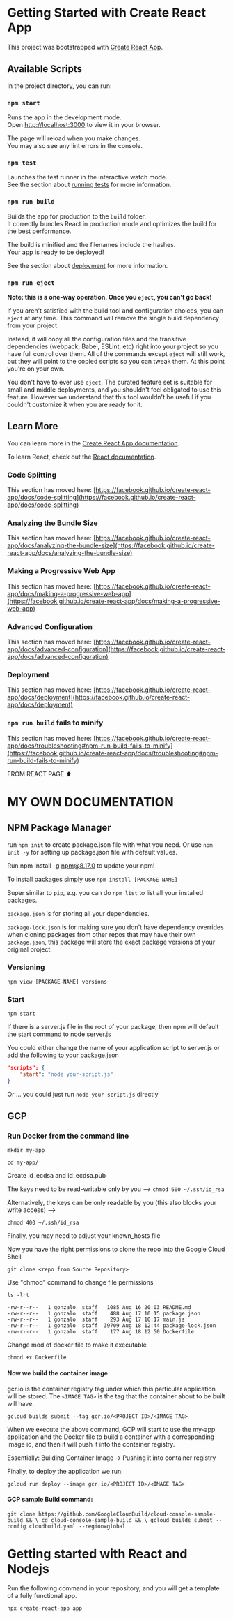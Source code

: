 # Getting Started with Create React App

This project was bootstrapped with [Create React App](https://github.com/facebook/create-react-app).

## Available Scripts

In the project directory, you can run:

### `npm start`

Runs the app in the development mode.\
Open [http://localhost:3000](http://localhost:3000) to view it in your browser.

The page will reload when you make changes.\
You may also see any lint errors in the console.

### `npm test`

Launches the test runner in the interactive watch mode.\
See the section about [running tests](https://facebook.github.io/create-react-app/docs/running-tests) for more information.

### `npm run build`

Builds the app for production to the `build` folder.\
It correctly bundles React in production mode and optimizes the build for the best performance.

The build is minified and the filenames include the hashes.\
Your app is ready to be deployed!

See the section about [deployment](https://facebook.github.io/create-react-app/docs/deployment) for more information.

### `npm run eject`

**Note: this is a one-way operation. Once you `eject`, you can't go back!**

If you aren't satisfied with the build tool and configuration choices, you can `eject` at any time. This command will remove the single build dependency from your project.

Instead, it will copy all the configuration files and the transitive dependencies (webpack, Babel, ESLint, etc) right into your project so you have full control over them. All of the commands except `eject` will still work, but they will point to the copied scripts so you can tweak them. At this point you're on your own.

You don't have to ever use `eject`. The curated feature set is suitable for small and middle deployments, and you shouldn't feel obligated to use this feature. However we understand that this tool wouldn't be useful if you couldn't customize it when you are ready for it.

## Learn More

You can learn more in the [Create React App documentation](https://facebook.github.io/create-react-app/docs/getting-started).

To learn React, check out the [React documentation](https://reactjs.org/).

### Code Splitting

This section has moved here: [https://facebook.github.io/create-react-app/docs/code-splitting](https://facebook.github.io/create-react-app/docs/code-splitting)

### Analyzing the Bundle Size

This section has moved here: [https://facebook.github.io/create-react-app/docs/analyzing-the-bundle-size](https://facebook.github.io/create-react-app/docs/analyzing-the-bundle-size)

### Making a Progressive Web App

This section has moved here: [https://facebook.github.io/create-react-app/docs/making-a-progressive-web-app](https://facebook.github.io/create-react-app/docs/making-a-progressive-web-app)

### Advanced Configuration

This section has moved here: [https://facebook.github.io/create-react-app/docs/advanced-configuration](https://facebook.github.io/create-react-app/docs/advanced-configuration)

### Deployment

This section has moved here: [https://facebook.github.io/create-react-app/docs/deployment](https://facebook.github.io/create-react-app/docs/deployment)

### `npm run build` fails to minify

This section has moved here: [https://facebook.github.io/create-react-app/docs/troubleshooting#npm-run-build-fails-to-minify](https://facebook.github.io/create-react-app/docs/troubleshooting#npm-run-build-fails-to-minify)

FROM REACT PAGE ⬆️

# MY OWN DOCUMENTATION

## NPM Package Manager

run ``npm init`` to create package.json file with what you need.
Or use ``npm init -y`` for setting up package.json file with default values.

Run npm install -g npm@8.17.0 to update your npm!

To install packages simply use ``npm install [PACKAGE-NAME]``

Super similar to `pip`, e.g. you can do `npm list` to list all your installed packages.

`package.json` is for storing all your dependencies.

`package-lock.json` is for making sure you don't have dependency overrides when cloning
packages from other repos that may have their own `package.json`, this package will store
the exact package versions of your original project.

### Versioning

`npm view [PACKAGE-NAME] versions`

### Start

`npm start`

If there is a server.js file in the root of your package, then npm will default the start command to node server.js

You could either change the name of your application script to server.js or add the following to your package.json

```json
"scripts": {
    "start": "node your-script.js"
}
```

Or ... you could just run `node your-script.js` directly

## GCP

### Run Docker from the command line
`mkdir my-app`

`cd my-app/`

Create id_ecdsa and id_ecdsa.pub

The keys need to be read-writable only by you --> `chmod 600 ~/.ssh/id_rsa`

Alternatively, the keys can be only readable by you (this also blocks your write access) --> 

`chmod 400 ~/.ssh/id_rsa`

Finally, you may need to adjust your known_hosts file

Now you have the right permissions to clone the repo into the Google Cloud Shell

`git clone <repo from Source Repository>`

Use "chmod" command to change file permissions

`ls -lrt`

```text
-rw-r--r--   1 gonzalo  staff   1085 Aug 16 20:03 README.md
-rw-r--r--   1 gonzalo  staff    488 Aug 17 10:15 package.json
-rw-r--r--   1 gonzalo  staff    293 Aug 17 10:17 main.js
-rw-r--r--   1 gonzalo  staff  39709 Aug 18 12:44 package-lock.json
-rw-r--r--   1 gonzalo  staff    177 Aug 18 12:50 Dockerfile
```

Change mod of docker file to make it executable

`chmod +x Dockerfile`

#### Now we build the container image

gcr.io is the container registry tag under which this particular application will be stored.
The `<IMAGE TAG>` is the tag that the container about to be built will have.

`gcloud builds submit --tag gcr.io/<PROJECT ID>/<IMAGE TAG>`

When we execute the above command, GCP will start to use the my-app application and the
Docker file to build a container with a corresponding image id, and then it will push it into the container registry.

Essentially: Building Container Image -> Pushing it into container registry

Finally, to deploy the application we run:

`gcloud run deploy --image gcr.io/<PROJECT ID>/<IMAGE TAG>`

#### GCP sample Build command:

`git clone https://github.com/GoogleCloudBuild/cloud-console-sample-build && \
  cd cloud-console-sample-build && \
  gcloud builds submit --config cloudbuild.yaml --region=global`

# Getting started with React and Nodejs

Run the following command in your repository, and you will get a template of a fully functional app.


`npx create-react-app app`